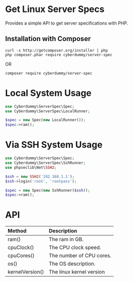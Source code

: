 Get Linux Server Specs
======================

Provides a simple API to get server specifications with PHP.

Installation with Composer
--------------------------

```shell
curl -s http://getcomposer.org/installer | php
php composer.phar require cyberdummy/server-spec
```

OR

```shell
composer require cyberdummy/server-spec
```

# Local System Usage
```php
use Cyberdummy\ServerSpec\Spec;
use Cyberdummy\ServerSpec\LocalRunner;

$spec = new Spec(new LocalRunner());
$spec->ram();
```

# Via SSH System Usage
```php
use Cyberdummy\ServerSpec\Spec;
use Cyberdummy\ServerSpec\SshRunner;
use phpseclib\Net\SSH2;

$ssh = new SSH2('192.168.1.1');
$ssh->login('root', 'rootpass');

$spec = new Spec(new SshRunner($ssh));
$spec->ram();
```

# API
| Method          | Description              |
|:----------------|:-------------------------|
| ram()           | The ram in GB.           |
| cpuClock()      | The CPU clock speed.     |
| cpuCores()      | The number of CPU cores. |
| os()            | The OS description.      |
| kernelVersion() | The linux kernel version |
